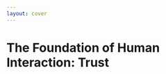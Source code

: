 ```yaml
---
layout: cover
---
```


<VideoBackground src="/people-shaking-hands.mp4">
<div class="bg-white bg-opacity-60 p-12 rounded-xl text-center">
<h1 class="text-gray-900">The Foundation of Human Interaction: <strong class="text-primary-600">Trust</strong></h1>
</div>
</VideoBackground>

<!--
What makes us as humans so unique is the intricate way we interact. We build societies, create art, and conduct business. And every single one of these interactions, from a simple conversation to a global transaction, is built on a fundamental, invisible foundation: Trust.
-->